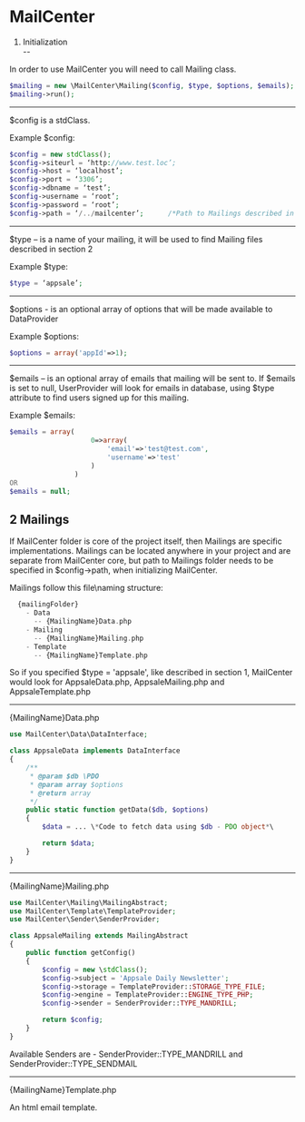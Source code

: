 MailCenter  
==
1. Initialization  
--

In order to use MailCenter you will need to call Mailing class.
```php
$mailing = new \MailCenter\Mailing($config, $type, $options, $emails);  
$mailing->run();
```
-------
$config is a stdClass.  

Example $config:
```php
$config = new stdClass();  
$config->siteurl = ‘http://www.test.loc’;  
$config->host = ‘localhost’;  
$config->port = ‘3306’;  
$config->dbname = ‘test’;  
$config->username = ‘root’;  
$config->password = ‘root’;  
$config->path = ‘/../mailcenter’;      /*Path to Mailings described in section 2*/
```

------
$type – is a name of your mailing, it will be used to find Mailing files described in section 2

Example $type:
```php
$type = ‘appsale’;
```

------
$options - is an optional array of options that will be made available to DataProvider

Example $options:
```php
$options = array('appId'=>1);
```

------
$emails – is an optional array of emails that mailing will be sent to. If $emails is set to null, UserProvider will look for emails in database, using $type attribute to find users signed up for this mailing.

Example $emails:
```php
$emails = array(
    				0=>array(
    					'email'=>'test@test.com',
    					'username'=>'test'
    				)
    			)
OR
$emails = null;
```

2 Mailings  
--

If MailCenter folder is core of the project itself, then Mailings are specific implementations.
Mailings can be located anywhere in your project and are separate from MailCenter core, but path to Mailings folder needs to be specified in $config->path, when initializing MailCenter.  

Mailings follow this file\naming structure:
```php
  {mailingFolder}  
    - Data  
      -- {MailingName}Data.php  
    - Mailing  
      -- {MailingName}Mailing.php  
    - Template  
      -- {MailingName}Template.php  
```

So if you specified $type = 'appsale', like described in section 1, MailCenter would look for AppsaleData.php, AppsaleMailing.php and AppsaleTemplate.php

---------
{MailingName}Data.php

```php
use MailCenter\Data\DataInterface;

class AppsaleData implements DataInterface
{
    /**
     * @param $db \PDO
     * @param array $options
     * @return array
     */
    public static function getData($db, $options)
    {
        $data = ... \*Code to fetch data using $db - PDO object*\

        return $data;
    }
}
```

---------
{MailingName}Mailing.php

```php
use MailCenter\Mailing\MailingAbstract;
use MailCenter\Template\TemplateProvider;
use MailCenter\Sender\SenderProvider;

class AppsaleMailing extends MailingAbstract
{
    public function getConfig()
    {
        $config = new \stdClass();
        $config->subject = 'Appsale Daily Newsletter';
        $config->storage = TemplateProvider::STORAGE_TYPE_FILE;
        $config->engine = TemplateProvider::ENGINE_TYPE_PHP;
        $config->sender = SenderProvider::TYPE_MANDRILL;

        return $config;
    }
}
```  
Available Senders are - SenderProvider::TYPE_MANDRILL and SenderProvider::TYPE_SENDMAIL

---------
{MailingName}Template.php

An html email template.
